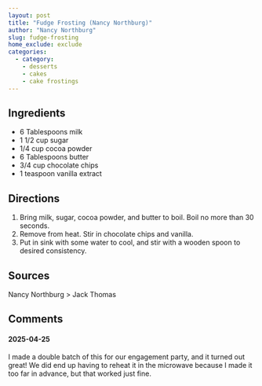 ```yaml
---
layout: post
title: "Fudge Frosting (Nancy Northburg)"
author: "Nancy Northburg"
slug: fudge-frosting
home_exclude: exclude
categories:
  - category:
    - desserts
    - cakes
    - cake frostings
---
```


## Ingredients

- 6 Tablespoons milk
- 1 1/2 cup sugar
- 1/4 cup cocoa powder
- 6 Tablespoons butter
- 3/4 cup chocolate chips
- 1 teaspoon vanilla extract

## Directions

1. Bring milk, sugar, cocoa powder, and butter to boil. Boil no more than 30 seconds.
2. Remove from heat. Stir in chocolate chips and vanilla.
3. Put in sink with some water to cool, and stir with a wooden spoon to desired consistency.

## Sources

Nancy Northburg > Jack Thomas

## Comments

#### 2025-04-25

I made a double batch of this for our engagement party, and it turned out great! We did end up having to reheat it in the microwave because I made it too far in advance, but that worked just fine.
